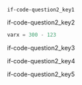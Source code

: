 ```ngMeta
if-code-question2_key1
```

if-code-question2_key2


```python
varx = 300 - 123
```
if-code-question2_key3


if-code-question2_key4


if-code-question2_key5
